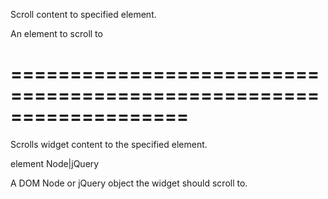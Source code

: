 <!--**
/*-------------------------------------------
    Auto-generated file. Do not modify.
-------------------------------------------

**-->
<!--d-->
Scroll content to specified element.
<!--/d-->
<!--p1d-->An element to scroll to<!--/p1d-->
===================================================================
===================================================================

<!--shortDescription-->
Scrolls widget content to the specified element.
<!--/shortDescription-->

<!--paramName1-->element<!--/paramName1-->
<!--paramType1-->Node|jQuery<!--/paramType1-->
<!--paramDescription1-->
A DOM Node or jQuery object the widget should scroll to.
<!--/paramDescription1-->

<!--fullDescription-->

<!--/fullDescription-->